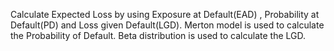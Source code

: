 Calculate Expected Loss by using Exposure at Default(EAD) , Probability at Default(PD) and Loss given Default(LGD).
Merton model is used to calculate the Probability of Default.
Beta distribution is used to calculate the LGD.
